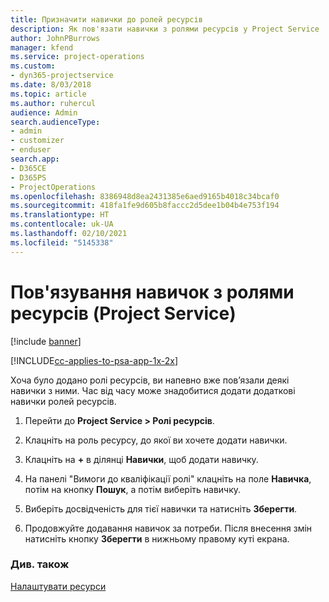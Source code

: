 ```yaml
---
title: Призначити навички до ролей ресурсів
description: Як пов'язати навички з ролями ресурсів у Project Service
author: JohnPBurrows
manager: kfend
ms.service: project-operations
ms.custom:
- dyn365-projectservice
ms.date: 8/03/2018
ms.topic: article
ms.author: ruhercul
audience: Admin
search.audienceType:
- admin
- customizer
- enduser
search.app:
- D365CE
- D365PS
- ProjectOperations
ms.openlocfilehash: 8386948d8ea2431385e6aed9165b4018c34bcaf0
ms.sourcegitcommit: 418fa1fe9d605b8faccc2d5dee1b04b4e753f194
ms.translationtype: HT
ms.contentlocale: uk-UA
ms.lasthandoff: 02/10/2021
ms.locfileid: "5145338"
---
```

# <a name="associate-skills-with-resource-roles-project-service"></a>Пов'язування навичок з ролями ресурсів (Project Service)

[!include [banner](../includes/psa-now-project-operations.md)]

[!INCLUDE[cc-applies-to-psa-app-1x-2x](../includes/cc-applies-to-psa-app-1x-2x.md)]

Хоча було додано ролі ресурсів, ви напевно вже пов’язали деякі навички з ними. Час від часу може знадобитися додати додаткові навички ролей ресурсів.  
  
1.  Перейти до **Project Service > Ролі ресурсів**.  
  
2.  Клацніть на роль ресурсу, до якої ви хочете додати навички.  
  
3.  Клацніть на **+** в ділянці **Навички**, щоб додати навичку.  
  
4.  На панелі "Вимоги до кваліфікації ролі" клацніть на поле **Навичка**, потім на кнопку **Пошук**, а потім виберіть навичку.  
  
5.  Виберіть досвідченість для тієї навички та натисніть **Зберегти**.  
  
6.  Продовжуйте додавання навичок за потреби. Після внесення змін натисніть кнопку **Зберегти** в нижньому правому куті екрана.  
  
### <a name="see-also"></a>Див. також  
 [Налаштувати ресурси](../psa/set-up-resources.md)
